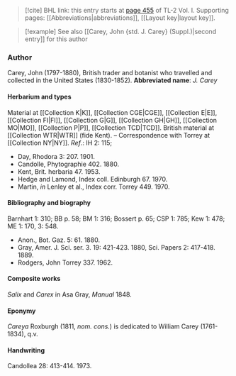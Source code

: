 > [!cite] BHL link: this entry starts at [page 455](https://www.biodiversitylibrary.org/page/33120586) of TL-2 Vol. I.
> Supporting pages: [[Abbreviations|abbreviations]], [[Layout key|layout key]].

> [!example] See also [[Carey, John {std. J. Carey} (Suppl.)|second entry]] for this author

### Author

Carey, John (1797-1880), British trader and botanist who travelled and collected in the United States (1830-1852). 
**Abbreviated name**: *J. Carey*

#### Herbarium and types

Material at [[Collection K|K]], [[Collection CGE|CGE]], [[Collection E|E]], [[Collection FI|FI]], [[Collection G|G]], [[Collection GH|GH]], [[Collection MO|MO]], [[Collection P|P]], [[Collection TCD|TCD]]. British material at [[Collection WTR|WTR]] (fide Kent). – Correspondence with Torrey at [[Collection NY|NY]].
*Ref*.: IH 2: 115;
- Day, Rhodora 3: 207. 1901.
- Candolle, Phytographie 402. 1880.
- Kent, Brit. herbaria 47. 1953.
- Hedge and Lamond, Index coll. Edinburgh 67. 1970.
- Martin, *in* Lenley et al., Index corr. Torrey 449. 1970.

#### Bibliography and biography

Barnhart 1: 310; BB p. 58; BM 1: 316; Bossert p. 65; CSP 1: 785; Kew 1: 478; ME 1: 170, 3: 548.
- Anon., Bot. Gaz. 5: 61. 1880.
- Gray, Amer. J. Sci. ser. 3. 19: 421-423. 1880, Sci. Papers 2: 417-418. 1889.
- Rodgers, John Torrey 337. 1962.

#### Composite works

*Salix* and *Carex* in Asa Gray, *Manual* 1848.

#### Eponymy

*Careya* Roxburgh (1811, *nom. cons.*) is dedicated to William Carey (1761-1834), q.v.

#### Handwriting

Candollea 28: 413-414. 1973.

